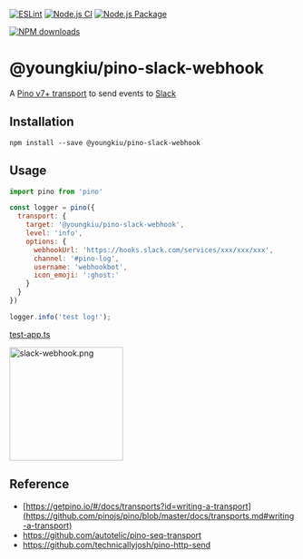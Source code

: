 [![ESLint](https://github.com/youngkiu/pino-slack-webhook/actions/workflows/eslint.yml/badge.svg)](https://github.com/youngkiu/pino-slack-webhook/actions/workflows/eslint.yml)
[![Node.js CI](https://github.com/youngkiu/pino-slack-webhook/actions/workflows/node.js.yml/badge.svg)](https://github.com/youngkiu/pino-slack-webhook/actions/workflows/node.js.yml)
[![Node.js Package](https://github.com/youngkiu/pino-slack-webhook/actions/workflows/npm-publish.yml/badge.svg)](https://github.com/youngkiu/pino-slack-webhook/actions/workflows/npm-publish.yml)

[//]: # ([![npm version]&#40;https://badge.fury.io/js/@youngkiu/pino-slack-webhook&#41;]&#40;https://badge.fury.io/js/@youngkiu/pino-slack-webhook&#41;)
[![NPM downloads](http://img.shields.io/npm/dm/@youngkiu/pino-slack-webhook.svg?style=flat-square)](http://www.npmtrends.com/@youngkiu/pino-slack-webhook)

# @youngkiu/pino-slack-webhook

A [Pino v7+ transport](https://getpino.io/#/docs/transports?id=v7-transports) to send events to [Slack](https://slack.com/)

## Installation

```
npm install --save @youngkiu/pino-slack-webhook
```

## Usage

```js
import pino from 'pino'

const logger = pino({
  transport: {
    target: '@youngkiu/pino-slack-webhook',
    level: 'info',
    options: {
      webhookUrl: 'https://hooks.slack.com/services/xxx/xxx/xxx',
      channel: '#pino-log',
      username: 'webhookbot',
      icon_emoji: ':ghost:'
    }
  }
})

logger.info('test log!');
```
[test-app.ts](test/test-app.ts)

<img alt="slack-webhook.png" src="image/slack-webhook.png" width="200"/>

## Reference

- [https://getpino.io/#/docs/transports?id=writing-a-transport](https://github.com/pinojs/pino/blob/master/docs/transports.md#writing-a-transport)
- https://github.com/autotelic/pino-seq-transport
- https://github.com/technicallyjosh/pino-http-send
